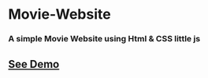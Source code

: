 # Movie-Website
### A simple Movie Website using Html &amp; CSS little js
## [See Demo](https://faiezwaseem.github.io/Movie-Website/)
